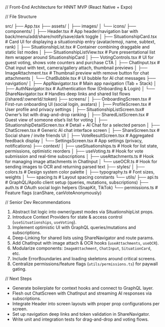 // Front-End Architecture for HNNT MVP (React Native + Expo)

// File Structure

src/
├── App.tsx
├── assets/
│   ├── images/
│   └── icons/
├── components/
│   ├── Header.tsx                  # App header/navigation bar with back/menu/add/share/notify/save/dark toggle
│   ├── SituationshipCard.tsx       # Card UI for displaying a situationship entry (avatar/emoji, name, subtext, rank)
│   ├── SituationshipList.tsx       # Container combining draggable and static list modes
│   ├── SituationshipListView.tsx   # Pure presentational list item wrapper around SituationshipCard
│   ├── VotingControls.tsx          # UI for guest voting, shows vote counters and purchase CTA
│   ├── ChatInput.tsx               # Chat input with text, camera/gallery attach, thumbnail previews
│   ├── ImageAttachment.tsx         # Thumbnail preview with remove button for chat attachments
│   └── ChatBubble.tsx              # UI bubble for AI chat messages
├── navigation/
│   ├── AppNavigator.tsx           # Main app navigation (Tab + Stack)
│   ├── AuthNavigator.tsx          # Authentication flow (Onboarding & Login)
│   └── ShareNavigator.tsx         # Handles deep links and shared list flows (/shared/:ownerId/:token)
├── screens/
│   ├── OnboardingScreen.tsx       # First-run onboarding UI (social login, avatars)
│   ├── ProfileScreen.tsx          # User profile and privacy settings
│   ├── SituationshipListScreen.tsx# Owner’s list with drag-and-drop ranking
│   ├── SharedListScreen.tsx       # Guest view of someone else’s list for voting
│   ├── SituationshipDetailScreen.tsx # Detail + AI Chat for a selected person
│   ├── ChatScreen.tsx             # Generic AI chat interface screen
│   ├── ShareScreen.tsx            # Social share / invite friends UI
│   ├── VoteResultScreen.tsx       # Aggregated feedback display
│   └── SettingsScreen.tsx         # App settings (privacy, notifications)
├── context/
│   ├── useSituationships.ts       # Hook for list state, permissions, optimistic reorders
│   ├── useVoting.ts               # Hook for vote submission and real-time subscriptions
│   ├── useAttachments.ts          # Hook for managing image attachments in ChatInput
│   └── useOCR.ts                  # Hook for sending images to OCR and returning parsed text
├── styles/
│   ├── colors.ts                  # Design system color palette
│   ├── typography.ts              # Font sizes, weights
│   └── spacing.ts                 # Layout spacing constants
└── utils/
    ├── api.ts                     # GraphQL/Apollo client setup (queries, mutations, subscriptions)
    ├── auth.ts                    # OAuth social login helpers (SnapKit, TikTok)
    └── permissions.ts             # Feature flags (canShare, canVoteAnonymously)

// Senior Dev Recommendations  
1. Abstract list logic into owner/guest modes via SituationshipList props.  
2. Introduce Context Providers for state & access control (`useSituationships`, `useVoting`).  
3. Implement optimistic UI with GraphQL queries/mutations and subscriptions.  
4. Deep-Linking for shared lists using ShareNavigator and route params.  
5. Add ChatInput with image attach & OCR hooks (`useAttachments`, `useOCR`).  
6. Modularize components: `ImageAttachment`, `ChatInput`, `SituationCard`, etc.  
7. Include ErrorBoundaries and loading skeletons around critical screens.  
8. Centralize permissions/feature flags (`utils/permissions.ts`) for paywall gating.  

// Next Steps  
- Generate boilerplate for context hooks and connect to GraphQL layer.  
- Flesh out ChatScreen with ChatInput and streaming AI responses via subscriptions.  
- Integrate Header into screen layouts with proper prop configurations per screen.  
- Set up navigation deep links and token validation in ShareNavigator.  
- Write unit and integration tests for drag-and-drop and voting flows.  
